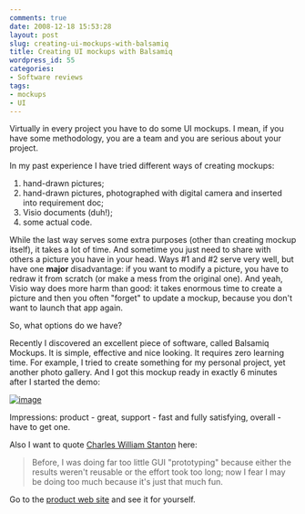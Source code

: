 ```yaml
---
comments: true
date: 2008-12-18 15:53:28
layout: post
slug: creating-ui-mockups-with-balsamiq
title: Creating UI mockups with Balsamiq
wordpress_id: 55
categories:
- Software reviews
tags:
- mockups
- UI
---
```


Virtually in every project you have to do some UI mockups. I mean, if you have some methodology, you are a team and you are serious about your project.

In my past experience I have tried different ways of creating mockups:

  1. hand-drawn pictures;  
  2. hand-drawn pictures, photographed with digital camera and inserted into requirement doc;  
  3. Visio documents (duh!);  
  4. some actual code. 

While the last way serves some extra purposes (other than creating mockup itself), it takes a lot of time. And sometime you just need to share with others a picture you have in your head. Ways #1 and #2 serve very well, but have one **major** disadvantage: if you want to modify a picture, you have to redraw it from scratch (or make a mess from the original one). And yeah, Visio way does more harm than good: it takes enormous time to create a picture and then you often "forget" to update a mockup, because you don't want to launch that app again. 

So, what options do we have?

Recently I discovered an excellent piece of software, called Balsamiq Mockups. It is simple, effective and nice looking. It requires zero learning time. For example, I tried to create something for my personal project, yet another photo gallery. And I got this mockup ready in exactly 6 minutes after I started the demo:

[![image](http://software.tulentsev.com/wp-content/uploads/2009/01/image-thumb5.png)](http://software.tulentsev.com/wp-content/uploads/2009/01/image5.png)

Impressions: product - great, support - fast and fully satisfying, overall - have to get one.

Also I want to quote [Charles William Stanton](http://www.facebook.com/s.php?k=100000080&id=1162968534) here:

> Before, I was doing far too little GUI "prototyping" because either the results weren't reusable or the effort took too long; now I fear I may be doing too much because it's just that much fun.

Go to the [product web site](http://www.balsamiq.com/products/mockups) and see it for yourself.
